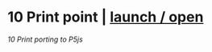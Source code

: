 
# 10 Print point | [launch / open](http://dsii-2016-unirsm.github.io/p5/10print/alex)
_10 Print porting to P5js_                        


